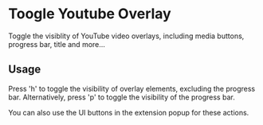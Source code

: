 
# Toogle Youtube Overlay

Toggle the visiblity of YouTube video overlays, including media buttons, progress bar, title and more...


## Usage

Press 'h' to toggle the visibility of overlay elements, excluding the progress bar. 
Alternatively, press 'p' to toggle the visibility of the progress bar. 

You can also use the UI buttons in the extension popup for these actions.